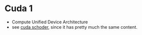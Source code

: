 # Cuda 1

- Compute Unified Device Architecture
- see [cuda schoder](cuda_schoder.md), since it has pretty much the same content.
